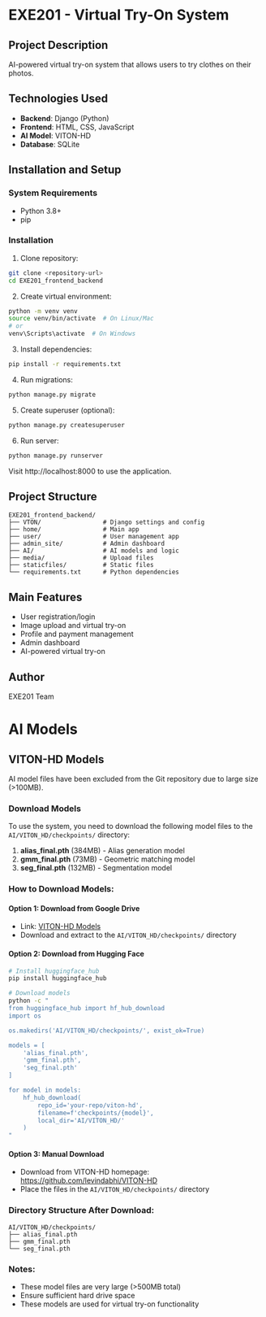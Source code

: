 # EXE201 - Virtual Try-On System

## Project Description
AI-powered virtual try-on system that allows users to try clothes on their photos.

## Technologies Used
- **Backend**: Django (Python)
- **Frontend**: HTML, CSS, JavaScript
- **AI Model**: VITON-HD
- **Database**: SQLite

## Installation and Setup

### System Requirements
- Python 3.8+
- pip

### Installation
1. Clone repository:
```bash
git clone <repository-url>
cd EXE201_frontend_backend
```

2. Create virtual environment:
```bash
python -m venv venv
source venv/bin/activate  # On Linux/Mac
# or
venv\Scripts\activate  # On Windows
```

3. Install dependencies:
```bash
pip install -r requirements.txt
```

4. Run migrations:
```bash
python manage.py migrate
```

5. Create superuser (optional):
```bash
python manage.py createsuperuser
```

6. Run server:
```bash
python manage.py runserver
```

Visit http://localhost:8000 to use the application.

## Project Structure
```
EXE201_frontend_backend/
├── VTON/                 # Django settings and config
├── home/                 # Main app
├── user/                 # User management app
├── admin_site/           # Admin dashboard
├── AI/                   # AI models and logic
├── media/                # Upload files
├── staticfiles/          # Static files
└── requirements.txt      # Python dependencies
```

## Main Features
- User registration/login
- Image upload and virtual try-on
- Profile and payment management
- Admin dashboard
- AI-powered virtual try-on

## Author
EXE201 Team

# AI Models

## VITON-HD Models

AI model files have been excluded from the Git repository due to large size (>100MB).

### Download Models

To use the system, you need to download the following model files to the `AI/VITON_HD/checkpoints/` directory:

1. **alias_final.pth** (384MB) - Alias generation model
2. **gmm_final.pth** (73MB) - Geometric matching model  
3. **seg_final.pth** (132MB) - Segmentation model

### How to Download Models:

#### Option 1: Download from Google Drive
- Link: [VITON-HD Models](https://drive.google.com/drive/folders/...)
- Download and extract to the `AI/VITON_HD/checkpoints/` directory

#### Option 2: Download from Hugging Face
```bash
# Install huggingface_hub
pip install huggingface_hub

# Download models
python -c "
from huggingface_hub import hf_hub_download
import os

os.makedirs('AI/VITON_HD/checkpoints/', exist_ok=True)

models = [
    'alias_final.pth',
    'gmm_final.pth', 
    'seg_final.pth'
]

for model in models:
    hf_hub_download(
        repo_id='your-repo/viton-hd',
        filename=f'checkpoints/{model}',
        local_dir='AI/VITON_HD/'
    )
"
```

#### Option 3: Manual Download
- Download from VITON-HD homepage: https://github.com/levindabhi/VITON-HD
- Place the files in the `AI/VITON_HD/checkpoints/` directory

### Directory Structure After Download:
```
AI/VITON_HD/checkpoints/
├── alias_final.pth
├── gmm_final.pth
└── seg_final.pth
```

### Notes:
- These model files are very large (>500MB total)
- Ensure sufficient hard drive space
- These models are used for virtual try-on functionality 